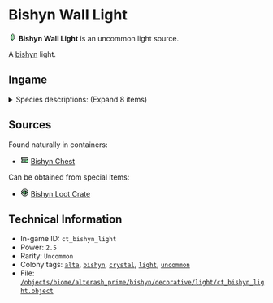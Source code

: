 # Bishyn Wall Light

<img src="https://raw.githubusercontent.com/Ceterai/Enternia/main/objects/biome/alterash_prime/bishyn/decorative/light/icon.png" alt="Bishyn Wall Light icon" loading="lazy" height=16px width="auto" /> **Bishyn Wall Light** is an uncommon light source.

A [bishyn](https://ceterai.github.io/MyEnternia/Wiki/Tags/Bishyn) light.

## Ingame

<details markdown="1"><summary>Species descriptions: (Expand 8 items)</summary>

- Alta: An office wall light made out of bishyn crystals. Makes the light cold yet comfortably bright.
- Apex: A green crystal light for a wall.
- Avian: A cute wall light.
- Floran: A cryssstal torch!!
- Glitch: Cheered up. It's a torch, but you don't need a fire to lit it up.
- Human: This light will come in handy.
- Hylotl: It looks like a torch, but more convinient.
- Novakid: Lights up! Lights out!

</details>

## Sources

Found naturally in containers:

- <img src="https://raw.githubusercontent.com/Ceterai/Enternia/main/objects/biome/alterash_prime/bishyn/decorative/chest/icon.png" alt="Bishyn Chest icon" loading="lazy" height=16px width="auto" /> [Bishyn Chest](https://ceterai.github.io/MyEnternia/Wiki/BishynChest)

Can be obtained from special items:

- <img src="https://raw.githubusercontent.com/Ceterai/Enternia/main/items/active/alta/loot/biome/ct_bishyn_loot.png" alt="Bishyn Loot Crate icon" loading="lazy" height=16px width="auto" /> [Bishyn Loot Crate](https://ceterai.github.io/MyEnternia/Wiki/BishynLootCrate)

## Technical Information

- In-game ID: `ct_bishyn_light`
- Power: `2.5`
- Rarity: `Uncommon`
- Colony tags: [`alta`](https://ceterai.github.io/MyEnternia/Wiki/Tags/Alta), [`bishyn`](https://ceterai.github.io/MyEnternia/Wiki/Tags/Bishyn), [`crystal`](https://ceterai.github.io/MyEnternia/Wiki/Tags/Crystal), [`light`](https://ceterai.github.io/MyEnternia/Wiki/Tags/Light), [`uncommon`](https://ceterai.github.io/MyEnternia/Wiki/Tags/Uncommon)
- File: [`/objects/biome/alterash_prime/bishyn/decorative/light/ct_bishyn_light.object`](https://github.com/Ceterai/Enternia/blob/main/objects/biome/alterash_prime/bishyn/decorative/light/ct_bishyn_light.object)

